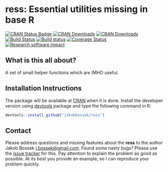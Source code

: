 # ress: Essential utilities missing in base R

[![CRAN Status Badge](http://www.r-pkg.org/badges/version/ress)](http://cran.r-project.org/web/packages/ress)
[![CRAN Downloads](http://cranlogs.r-pkg.org/badges/ress)](http://cran.rstudio.com/web/packages/ress/index.html)
[![CRAN Downloads](http://cranlogs.r-pkg.org/badges/grand-total/ress?color=orange)](http://cran.rstudio.com/web/packages/ress/index.html)
[![Build Status](https://travis-ci.org/jakobbossek/ress.svg?branch=master)](https://travis-ci.org/jakobbossek/ress)
[![Build status](https://ci.appveyor.com/api/projects/status/eu0nns2dsgocwntw/branch/master?svg=true)](https://ci.appveyor.com/project/jakobbossek/ress/branch/master)
[![Coverage Status](https://coveralls.io/repos/github/jakobbossek/ress/badge.svg?branch=master)](https://coveralls.io/github/jakobbossek/ress?branch=master)
[![Research software impact](http://depsy.org/api/package/cran/ress/badge.svg)](http://depsy.org/package/r/ress)

## What is this all about?

A set of small helper functions which are IMHO useful.

## Installation Instructions

The package will be available at [CRAN](http://cran.r-project.org) when it is done. Install the developer version using [devtools](https://github.com/hadley/ddevtools) package and type the following command in R:

```r
devtools::install_github("jakobbossek/ress")
```

## Contact

Please address questions and missing features about the **ress** to the author Jakob Bossek <j.bossek@gmail.com>. Found some nasty bugs? Please use the [issue tracker](https://github.com/jakobbossek/ress/issues) for this. Pay attention to explain the problem as good as possible. At its best you provide an example, so I can reproduce your problem quickly.



